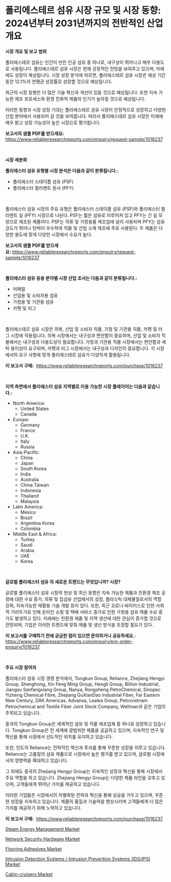 <p><h1>폴리에스테르 섬유 시장 규모 및 시장 동향: 2024년부터 2031년까지의 전반적인 산업 개요</h1></p><p><strong>시장 개요 및 보고 범위</strong></p>
<p><p>폴리에스테르 섬유는 인간이 만든 인공 섬유 중 하나로, 내구성이 뛰어나고 매우 다용도로 사용됩니다. 폴리에스테르 섬유 시장은 현재 긍정적인 전망을 보여주고 있으며, 미래에도 성장이 예상됩니다. 시장 성장 분석에 따르면, 폴리에스테르 섬유 시장은 예상 기간 동안 12.1%의 연평균 성장률로 성장할 것으로 예상됩니다. </p><p>최근의 시장 동향은 더 많은 기술 혁신과 개선이 있을 것으로 예상됩니다. 또한 지속 가능한 제조 프로세스와 환경 친화적 제품의 인기가 높아질 것으로 예상됩니다. </p><p>이러한 동향과 시장 성장 기대는 폴리에스테르 섬유 시장이 안정적으로 성장하고 다양한 산업 분야에서 사용되어 갈 것을 보여줍니다. 따라서 폴리에스테르 섬유 시장은 미래에 매우 밝고 성장 가능성이 높은 시장으로 평가됩니다.</p></p>
<p><strong>보고서의 샘플 PDF를 받으세요:</strong> <a href="https://www.reliableresearchreports.com/enquiry/request-sample/1016237">https://www.reliableresearchreports.com/enquiry/request-sample/1016237</a></p>
<p>&nbsp;</p>
<p><strong>시장 세분화</strong></p>
<p><strong>폴리에스터 섬유 유형별 시장 분석은 다음과 같이 분류됩니다.:</strong></p>
<p><ul><li>폴리에스터 스테이플 섬유 (PSF)</li><li>폴리에스터 필라멘트 원사 (PFY)</li></ul></p>
<p>&nbsp;</p>
<p><p>폴리에스터 섬유 시장의 주요 유형은 폴리에스터 스테이플 섬유 (PSF)와 폴리에스터 필라멘트 실 (PFY) 시장으로 나뉜다. PSF는 짧은 섬유로 이루어져 있고 PFY는 긴 실 모양으로 제조된 제품이다. PSF는 의류 및 가정용품 제조업에 널리 사용되며 PFY는 섬유 강도가 뛰어나 탄력이 우수하여 직물 및 산업 소재 제조에 주로 사용된다. 두 제품은 다양한 용도에 맞게 다양한 시장에서 수요가 높다.</p></p>
<p><strong>보고서의 샘플 PDF를 받으세요:</strong>&nbsp;<a href="https://www.reliableresearchreports.com/enquiry/request-sample/1016237">https://www.reliableresearchreports.com/enquiry/request-sample/1016237</a></p>
<p>&nbsp;</p>
<p><strong> 폴리에스터 섬유 응용 분야별 시장 산업 조사는 다음과 같이 분류됩니다.:</strong></p>
<p><ul><li>어패럴</li><li>산업용 및 소비자용 섬유</li><li>가정용 및 기관용 섬유</li><li>카펫 및 러그</li></ul></p>
<p>&nbsp;</p>
<p><p>폴리에스테르 섬유 시장은 의복, 산업 및 소비자 직물, 가정 및 기관용 직물, 카펫 및 러그 시장에 적용됩니다. 의복 시장에서는 내구성과 편안함이 중요하며, 산업 및 소비자 직물에서는 내구성과 다용도성이 필요합니다. 가정과 기관용 직물 시장에서는 편안함과 세탁 용이성이 요구되며, 카펫과 러그 시장에서는 내구성과 디자인이 중요합니다. 각 시장에서의 요구 사항에 맞게 폴리에스테르 섬유가 다양하게 활용됩니다.</p></p>
<p><strong>이 보고서 구매:</strong>&nbsp; <a href="https://www.reliableresearchreports.com/purchase/1016237">https://www.reliableresearchreports.com/purchase/1016237</a></p>
<p>&nbsp;</p>
<p><strong>지역 측면에서 폴리에스터 섬유 지역별로 이용 가능한 시장 플레이어는 다음과 같습니다.:</strong></p>
<p><ul>
    <li>
        North America:
        <ul>
            <li>United States</li>
            <li>Canada</li>
        </ul>
    </li>
    <li>
        Europe:
        <ul>
            <li>Germany</li>
            <li>France</li>
            <li>U.K.</li>
            <li>Italy</li>
            <li>Russia</li>
        </ul>
    </li>
    <li>
        Asia-Pacific:
        <ul>
            <li>China</li>
            <li>Japan</li>
            <li>South Korea</li>
            <li>India</li>
            <li>Australia</li>
            <li>China Taiwan</li>
            <li>Indonesia</li>
            <li>Thailand</li>
            <li>Malaysia</li>
        </ul>
    </li>
    <li>
        Latin America:
        <ul>
            <li>Mexico</li>
            <li>Brazil</li>
            <li>Argentina Korea</li>
            <li>Colombia</li>
        </ul>
    </li>
    <li>
        Middle East & Africa:
        <ul>
            <li>Turkey</li>
            <li>Saudi</li>
            <li>Arabia</li>
            <li>UAE</li>
            <li>Korea</li>
        </ul>
    </li>
    </ul></p>
<p>&nbsp;</p>
<p><strong>글로벌 폴리에스터 섬유 의 새로운 트렌드는 무엇입니까? 시장?</strong></p>
<p><p>글로벌 폴리에스터 섬유 시장의 현상 및 최신 동향은 지속 가능한 제품과 친환경 제조 공정에 대한 수요 증가, 의류 및 집섬유 산업에서의 성장, 플라스틱 대체물질로서의 역할 강화, 지속가능한 재활용 기술 개발 등이 있다. 또한, 최근 코로나 바이러스로 인한 사회적 거리두기로 인해 온라인 쇼핑 및 택배 서비스 증가로 인한 가정용 섬유 제품 수요 증가도 발생하고 있다. 미래에는 친환경 제품 및 지역 생산에 대한 관심이 증가할 것으로 전망되며, 기업은 이러한 트렌드에 맞춰 제품 및 생산 방식을 조정할 필요가 있다.</p></p>
<p><strong>이 보고서를 구매하기 전에 궁금한 점이 있으면 문의하거나 공유하세요.</strong>- <a href="https://www.reliableresearchreports.com/enquiry/pre-order-enquiry/1016237">https://www.reliableresearchreports.com/enquiry/pre-order-enquiry/1016237</a></p>
<p>&nbsp;</p>
<p><strong>주요 시장 참여자</strong></p>
<p><p>폴리에스터 섬유 시장 경쟁 분석에서, Tongkun Group, Reliance, Zhejiang Hengyi Group, Shenghong, Xin Feng Ming Group, Hengli Group, Billion Industrial, Jiangsu Sanfangxiang Group, Nanya, Rongsheng PetroChemical, Sinopec Yizheng Chemical Fibre, Zhejiang GuXianDao Industrial Fiber, Far Eastern New Century, DAK Americas, Advansa, Lealea Group, Petrovietnam Petrochemical and Textile Fiber Joint Stock Company, Wellman과 같은 기업이 주목되고 있습니다. </p><p>중국의 Tongkun Group은 세계적인 섬유 및 직물 제조업체 중 하나로 성장하고 있습니다. Tongkun Group은 전 세계에 광범위한 제품을 공급하고 있으며, 지속적인 연구 및 혁신을 통해 시장에서 선도적인 위치를 유지하고 있습니다. </p><p>또한, 인도의 Reliance는 전략적인 혁신과 투자를 통해 꾸준한 성장을 이루고 있습니다. Reliance는 고품질의 섬유 제품으로 시장에서 높은 평가를 받고 있으며, 글로벌 시장에서의 영향력을 확대하고 있습니다. </p><p>그 외에도 중국의 Zhejiang Hengyi Group는 지속적인 성장과 혁신을 통해 시장에서 주요 역할을 하고 있습니다. Zhejiang Hengyi Group는 다양한 제품 라인을 갖추고 있으며, 고객들에게 뛰어난 가치를 제공하고 있습니다. </p><p>이러한 기업들은 시장에서의 차별화된 전략과 혁신을 통해 성공을 거두고 있으며, 꾸준한 성장을 지속하고 있습니다. 제품의 품질과 기술력을 향상시키며 고객들에게 더 많은 가치를 제공하기 위해 노력하고 있습니다.</p></p>
<p><strong>이 보고서 구매:</strong>&nbsp;&nbsp;<a href="https://www.reliableresearchreports.com/purchase/1016237">https://www.reliableresearchreports.com/purchase/1016237</a></p>
<p><p><a href="https://view.publitas.com/reportprime-1/steam-energy-management-market-size-and-growth-market-segmentation-regional-and-country-breakdowns-and-market-trends-for-period-from-2024-2031/">Steam Energy Management Market</a></p><p><a href="https://issuu.com/reportprime-2/docs/network-security-hardware-market-size-2030.pptx">Network Security Hardware Market</a></p><p><a href="https://github.com/rahu1506/Market-Research-Report-List-3/blob/main/flooring-adhesives-market.md">Flooring Adhesives Market</a></p><p><a href="https://issuu.com/reportprime-2/docs/intrusion-detection-systems-intrusion-prevention-s">Intrusion Detection Systems / Intrusion Prevention Systems (IDS/IPS) Market</a></p><p><a href="https://angry-finch-aaf.notion.site/Cabin-cruisers-Market-Analysis-Examines-its-Scope-on-Growth-Opportunities-and-Forecasted-Trends-Spa-edc2ea3463b842538b9007afd0679147">Cabin-cruisers Market</a></p></p>
